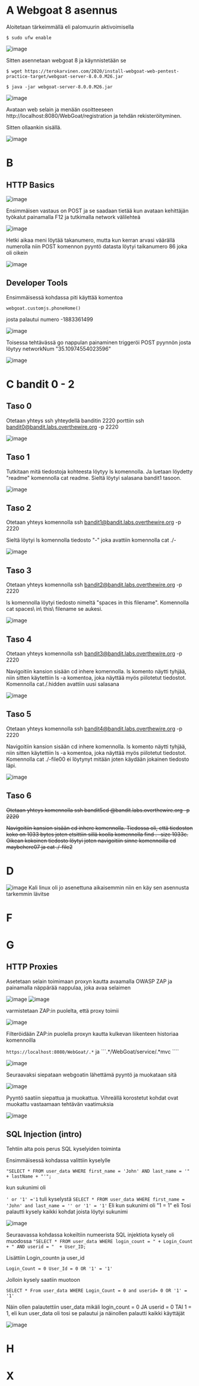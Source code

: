 # A Webgoat 8 asennus
Aloitetaan tärkeimmällä eli palomuurin aktivoimisella

```$ sudo ufw enable ```

![image](https://user-images.githubusercontent.com/71498717/197750450-2492456e-3c56-4e98-953b-5b7076f09968.png)

Sitten asennetaan webgoat 8 ja käynnistetään se

```
$ wget https://terokarvinen.com/2020/install-webgoat-web-pentest-practice-target/webgoat-server-8.0.0.M26.jar

$ java -jar webgoat-server-8.0.0.M26.jar
```

![image](https://user-images.githubusercontent.com/71498717/197750806-37a6575c-16a1-4c46-811b-b5dbe38ffb2a.png)


Avataan web selain ja menään osoitteeseen http://localhost:8080/WebGoat/registration ja tehdän rekisteröityminen.

Sitten ollaankin sisällä.

![image](https://user-images.githubusercontent.com/71498717/197752315-87a0dac9-081c-4113-8b7c-5e8e3d5f242e.png)




# B

## HTTP Basics

![image](https://user-images.githubusercontent.com/71498717/197757182-1f346a29-1c55-4bf5-a439-fc379de9e4f7.png)

Ensimmäisen vastaus on POST ja se saadaan tietää kun avataan kehittäjän työkalut painamalla F12 ja tutkimalla network välilehteä

![image](https://user-images.githubusercontent.com/71498717/197757535-3c420d48-56a6-4aaf-97bb-369242e7d60a.png)

Hetki aikaa meni löytää takanumero, mutta kun kerran arvasi väärällä numerolla niin POST komennon pyyntö datasta löytyi taikanumero 86 joka oli oikein

![image](https://user-images.githubusercontent.com/71498717/197759650-0c8fb8ca-daf6-4b93-a3e6-aeca37c22fad.png)

## Developer Tools

Ensimmäisessä kohdassa piti käyttää komentoa 

```webgoat.customjs.phoneHome()```

josta palautui numero -1883361499

![image](https://user-images.githubusercontent.com/71498717/197760891-7f4c9625-900c-47f0-891b-9991b527430d.png)

Toisessa tehtävässä go nappulan painaminen triggeröi POST pyynnön josta löytyy networkNum "35.10974554023596"

![image](https://user-images.githubusercontent.com/71498717/197762713-491cf478-cb70-4bf2-8233-072d73b2a364.png)



# C  bandit 0 - 2
## Taso 0
Otetaan yhteys ssh yhteydellä banditin 2220 porttiin
ssh bandit0@bandit.labs.overthewire.org -p 2220

![image](https://user-images.githubusercontent.com/71498717/197730780-dbd3c272-90a6-4341-8245-371c70c34546.png)

## Taso 1
Tutkitaan mitä tiedostoja kohteesta löytyy ls komennolla. Ja luetaan löydetty "readme" komennolla cat readme. Sieltä löytyi salasana bandit1 tasoon.

![image](https://user-images.githubusercontent.com/71498717/197732208-a59a72bb-a639-4b3d-b139-fe9eb7fe13db.png)

## Taso 2
Otetaan yhteys komennolla
ssh bandit1@bandit.labs.overthewire.org -p 2220

Sieltä löytyi ls komennolla tiedosto "-" joka avattiin komennolla cat ./-

![image](https://user-images.githubusercontent.com/71498717/197733388-f5b12b57-f5c4-4de0-b150-24ad7545aef1.png)

## Taso 3
Otetaan yhteys komennolla
ssh bandit2@bandit.labs.overthewire.org -p 2220

ls komennolla löytyi tiedosto nimeltä "spaces in this filename". Komennolla cat spaces\ in\ this\ filename se aukesi.

![image](https://user-images.githubusercontent.com/71498717/197735018-b60d73a8-be7c-46e2-a2fc-117d9a61e673.png)

## Taso 4
Otetaan yhteys komennolla
ssh bandit3@bandit.labs.overthewire.org -p 2220

Navigoitiin kansion sisään cd inhere komennolla. ls komento näytti tyhjää, niin sitten käytettiin ls -a komentoa, joka näyttää myös piilotetut tiedostot. Komennolla cat./.hidden avattiin uusi salasana

![image](https://user-images.githubusercontent.com/71498717/197735555-596ab630-3d29-4e2e-98b7-d8691e10956c.png)

## Taso 5
Otetaan yhteys komennolla
ssh bandit4@bandit.labs.overthewire.org -p 2220

Navigoitiin kansion sisään cd inhere komennolla. ls komento näytti tyhjää, niin sitten käytettiin ls -a komentoa, joka näyttää myös piilotetut tiedostot. Komennolla cat ./-file00 ei löytynyt mitään joten käydään jokainen tiedosto läpi.

![image](https://user-images.githubusercontent.com/71498717/197736734-f8f7f7a5-aef4-4bf6-897f-e3e0e3595106.png)

## Taso 6
~~Otetaan yhteys komennolla
ssh bandit5cd @bandit.labs.overthewire.org -p 2220~~

~~Navigoitiin kansion sisään cd inhere komennolla. Tiedossa oli, että tiedoston koko on 1033 bytes joten etsittiin sillä koolla komennolla find . -size 1033c. Oikean kokoinen tiedosto löytyi joten navigoitiin sinne komennoilla cd maybehere07 ja cat ./-file2~~




# D 
![image](https://user-images.githubusercontent.com/71498717/197729766-da399083-3d41-4860-872d-d21a85eebeba.png)
Kali linux oli jo asenettuna aikaisemmin niin en käy sen asennusta tarkemmin lävitse
# F
# G

## HTTP Proxies
Asetetaan selain toimimaan proxyn kautta avaamalla OWASP ZAP ja painamalla näppärää nappulaa, joka avaa selaimen

![image](https://user-images.githubusercontent.com/71498717/197764891-46fe9a17-b899-4d8e-8c70-51a156ea680f.png)
![image](https://user-images.githubusercontent.com/71498717/197765003-0121f262-4876-40f5-927d-2a8ed9d345a8.png)

varmistetaan ZAP:in puolelta, että proxy toimii

![image](https://user-images.githubusercontent.com/71498717/197765521-058cf685-d178-4f34-9bae-50d36c888a60.png)

Filteröidään ZAP:in puolella proxyn kautta kulkevan liikenteen historiaa komennoilla 

``` https://localhost:8080/WebGoat/.* ```
ja
```.*/WebGoat/service/.*mvc ````

![image](https://user-images.githubusercontent.com/71498717/197766272-82954620-f022-4092-a43e-12e0222ffa8d.png)

Seuraavaksi siepataan webgoatin lähettämä pyyntö ja muokataan sitä

![image](https://user-images.githubusercontent.com/71498717/197767746-52e4d47c-dfe3-4143-afcd-2ce2888fe179.png)

Pyyntö saatiin siepattua ja muokattua. Vihreällä korostetut kohdat ovat muokattu vastaamaan tehtävän vaatimuksia

![image](https://user-images.githubusercontent.com/71498717/197770959-5bccf313-946f-4543-8f9f-216a3fb54a37.png)


## SQL Injection (intro)
Tehtiin alta pois perus SQL kyselyiden toiminta

Ensimmäisessä kohdassa valittiin kyselylle

``` "SELECT * FROM user_data WHERE first_name = 'John' AND last_name = '" + lastName + "'"; ```

kun sukunimi oli 

``` ' or '1' ='1 ```
tuli kyselystä 
``` SELECT * FROM user_data WHERE first_name = 'John' and last_name = '' or '1' = '1' ```
Eli kun sukunimi oli "1 = 1" eli Tosi palautti kysely kaikki kohdat joista löytyi sukunimi

![image](https://user-images.githubusercontent.com/71498717/197777676-10a2f669-dd0c-4801-84b5-dcb4853f86eb.png)

Seuraavassa kohdassa kokeiltiin numeerista SQL injektiota kysely oli muodossa 
``` "SELECT * FROM user_data WHERE login_count = " + Login_Count + " AND userid = "  + User_ID; ```

Lisättiin Login_countn ja user_id 

``` Login_Count = 0 User_Id = 0 OR '1' = '1' ```

Jolloin kysely saatiin muotoon

``` SELECT * From user_data WHERE Login_Count = 0 and userid= 0 OR '1' = '1' ```

Näin ollen palautettiin user_data mikäli login_count = 0 JA userid = 0 TAI 1 = 1, eli kun user_data oli tosi se palautui ja näinollen palautti kaikki käyttäjät

![image](https://user-images.githubusercontent.com/71498717/197784877-e0c78026-0c49-44b9-9a8f-3595f01f41f5.png)


# H
# X
